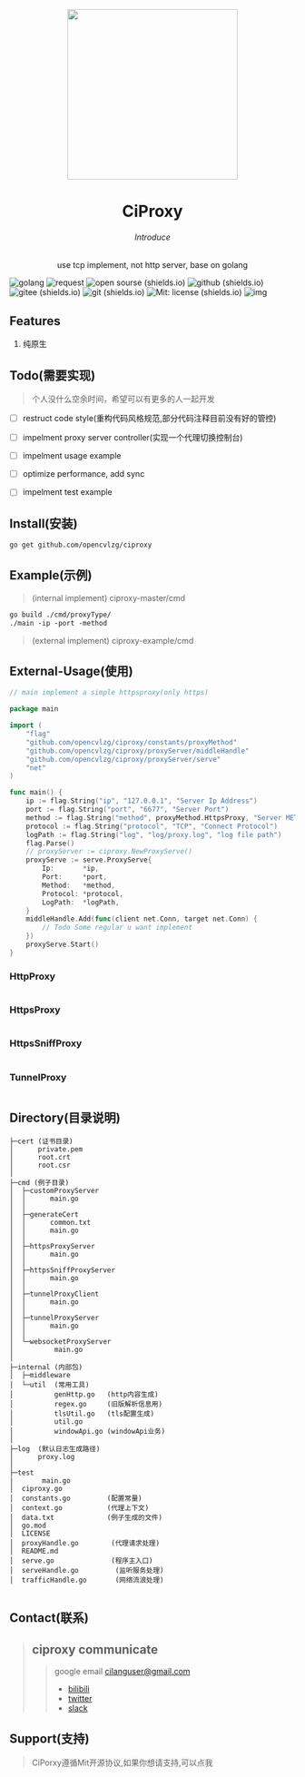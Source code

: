 

<div align=center></br></br></br>
<center> <img src="http://www.cilang.buzz/static/file/logo.jpg" zoom="100%"  width="300" height="300" /></center>

#  <center>  CiProxy </center>

###### <center>Introduce</center>

<center>use tcp implement, not http server, base on golang</center>

</div>


![golang](https://img.shields.io/badge/golang-blue?logo=go) ![request](https://img.shields.io/badge/proxy-blue?logo=proxy)  ![open sourse (shields.io)](https://img.shields.io/badge/open%20sourse-darkgreen?logo=opensourceinitiative)   ![github (shields.io)](https://img.shields.io/badge/github-grey?logo=github) ![gitee (shields.io)](https://img.shields.io/badge/gitee-orange?logo=gitee) ![git (shields.io)](https://img.shields.io/badge/git-lightblue?logo=git) ![Mit: license (shields.io)](https://img.shields.io/badge/Mit-license-blue?logo=bookstack) ![img](https://komarev.com/ghpvc/?username=cilproxy&&style=flat-square)

## Features

1. 纯原生




## Todo(需要实现)

> 个人没什么空余时间，希望可以有更多的人一起开发


+ [ ] restruct code style(重构代码风格规范,部分代码注释目前没有好的管控) 
+ [ ] impelment proxy server controller(实现一个代理切换控制台)
+ [ ] impelment usage example
+ [ ] optimize performance, add sync
+ [ ] impelment test example


## Install(安装)

```makefile
go get github.com/opencvlzg/ciproxy
```
## Example(示例)

> (internal implement) ciproxy-master/cmd 
```makefile
go build ./cmd/proxyType/
./main -ip -port -method 
```

> (external implement) ciproxy-example/cmd

## External-Usage(使用)

```go
// main implement a simple httpsproxy(only https)

package main

import (
	"flag"
	"github.com/opencvlzg/ciproxy/constants/proxyMethod"
	"github.com/opencvlzg/ciproxy/proxyServer/middleHandle"
	"github.com/opencvlzg/ciproxy/proxyServer/serve"
	"net"
)

func main() {
	ip := flag.String("ip", "127.0.0.1", "Server Ip Address")
	port := flag.String("port", "6677", "Server Port")
	method := flag.String("method", proxyMethod.HttpsProxy, "Server METHOD NORMAL,TUNNEL, SNIFF")
	protocol := flag.String("protocol", "TCP", "Connect Protocol")
	logPath := flag.String("log", "log/proxy.log", "log file path")
	flag.Parse()
	// proxyServer := ciproxy.NewProxyServe()
	proxyServe := serve.ProxyServe{
		Ip:       *ip,
		Port:     *port,
		Method:   *method,
		Protocol: *protocol,
		LogPath:  *logPath,
	}
	middleHandle.Add(func(client net.Conn, target net.Conn) {
		// Todo Some regular u want implement
	})
	proxyServe.Start()
}

```

### HttpProxy

```go

```

### HttpsProxy

```go

```

### HttpsSniffProxy

```go

```


### TunnelProxy

```go

```

## Directory(目录说明)
```
├─cert (证书目录)
│      private.pem
│      root.crt
│      root.csr
│
├─cmd (例子目录)
│  ├─customProxyServer
│  │      main.go
│  │
│  ├─generateCert
│  │      common.txt
│  │      main.go
│  │
│  ├─httpsProxyServer
│  │      main.go
│  │
│  ├─httpsSniffProxyServer
│  │      main.go
│  │
│  ├─tunnelProxyClient
│  │      main.go
│  │
│  ├─tunnelProxyServer
│  │      main.go
│  │
│  └─websocketProxyServer
│          main.go
│
├─internal (内部包)
│  ├─middleware
│  └─util  (常用工具)
│          genHttp.go   (http内容生成)
│          regex.go	    (旧版解析信息用)
│          tlsUtil.go   (tls配置生成)
│          util.go	   
│          windowApi.go (windowApi业务)
│
├─log  (默认日志生成路径)
│      proxy.log
│
├─test
|       main.go
│  ciproxy.go			
│  constants.go			(配置常量)
│  context.go			(代理上下文)
│  data.txt				(例子生成的文件)
│  go.mod		
│  LICENSE
│  proxyHandle.go		 (代理请求处理)
│  README.md
│  serve.go				 (程序主入口)
│  serveHandle.go         (监听服务处理)
│  trafficHandle.go		  (网络流浪处理)


```

## Contact(联系)

> ## ciproxy communicate
>
>> 
>> google email cilanguser@gmail.com 
>> - [bilibili](https://space.bilibili.com/433915419)
>> - [twitter]()
>> - [slack]()


## Support(支持)

> CiPorxy遵循Mit开源协议,如果你想请支持,可以点我











